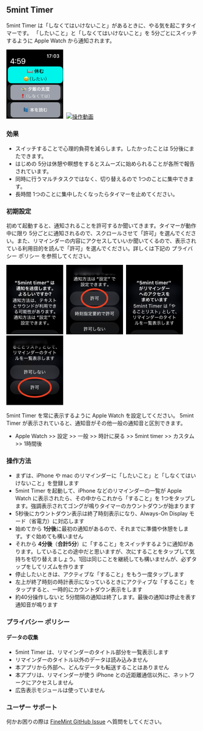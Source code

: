 ## 5mint Timer

5mint Timer は「しなくてはいけないこと」があるときに、やる気を起こすタイマーです。
「したいこと」と「しなくてはいけないこと」を 5分ごとにスイッチするように Apple Watch から通知されます。

<img src="./FiveMint%20Watch%20App/AssetsSource/Screenshot-1.png" width="150px" alt="画面"/>&nbsp;
[<img src="https://img.youtube.com/vi/nNhQQxm9Pac/0.jpg" width="240px" alt="操作動画"/>](https://www.youtube.com/watch?v=nNhQQxm9Pac)

### 効果

- スイッチすることで心理的負荷を減らします。したかったことは 5分後にまたできます。
- はじめの 5分は休憩や瞑想をするとスムーズに始められることが各所で報告されています。
- 同時に行うマルチタスクではなく、切り替えるので 1つのことに集中できます。
- 長時間 1つのことに集中したくなったらタイマーを止めてください。

### 初期設定

初めて起動すると、通知されることを許可するか聞いてきます。タイマーが動作中に限り 5分ごとに通知されるので、スクロールさせて「許可」を選んでください。また、リマインダーの内容にアクセスしていいか聞いてくるので、表示されている利用目的を読んで「許可」を選んでください。詳しくは下記の プライバシー ポリシー を参照してください。

<img src="./FiveMint%20Watch%20App/AssetsSource/Confirm-1.png" width="150px" alt="画面"/>&nbsp;
<img src="./FiveMint%20Watch%20App/AssetsSource/Confirm-2.png" width="150px" alt="画面"/>&nbsp;
<img src="./FiveMint%20Watch%20App/AssetsSource/Confirm-3.png" width="150px" alt="画面"/>&nbsp;
<img src="./FiveMint%20Watch%20App/AssetsSource/Confirm-4.png" width="150px" alt="画面"/>&nbsp;


5mint Timer を常に表示するように Apple Watch を設定してください。 5mint Timer が表示されていると、通知音がその他一般の通知音と区別できます。

- Apple Watch >> 設定 >> 一般 >> 時計に戻る >> 5mint timer >> カスタム >> 1時間後


### 操作方法

- まずは、iPhone や mac のリマインダーに「したいこと」と「しなくてはいけないこと」を登録します
- 5mint Timer を起動して、iPhone などのリマインダーの一覧が Apple Watch に表示されたら、その中からこれから「すること」を 1つをタップします。強調表示されてゴングが鳴りタイマーのカウントダウンが始まります
- 5秒後にカウントダウン表示は終了時刻表示になり、Always-On Display モード（省電力）に対応します
- 始めてから **1分後**に最初の通知があるので、それまでに準備や休憩をします。すぐ始めても構いません
- それから **4分後**（**合計5分**）に「すること」をスイッチするように通知があります。していることの途中だと思いますが、次にすることをタップして気持ちを切り替えましょう。1回は同じことを継続しても構いませんが、必ずタップをしてリズムを作ります
- 停止したいときは、アクティブな「すること」をもう一度タップします
- 左上が終了時刻の時計表示になっているときにアクティブな「すること」をタップすると、一時的にカウントダウン表示をします
- 約40分操作しないと 5分間隔の通知は終了します。最後の通知は停止を表す通知音が鳴ります


### プライバシー ポリシー

#### データの収集

- 5mint Timer は、リマインダーのタイトル部分を一覧表示します
- リマインダーのタイトル以外のデータは読み込みません
- 本アプリから外部へ、どんなデータも転送することはありません
- 本アプリは、リマインダーが使う iPhone との近距離通信以外に、ネットワークにアクセスしません
- 広告表示モジュールは使っていません


### ユーザー サポート

何かお困りの際は [FineMint GitHub Issue](https://github.com/Takakiriy/FiveMint/issues) へ質問をしてください。
